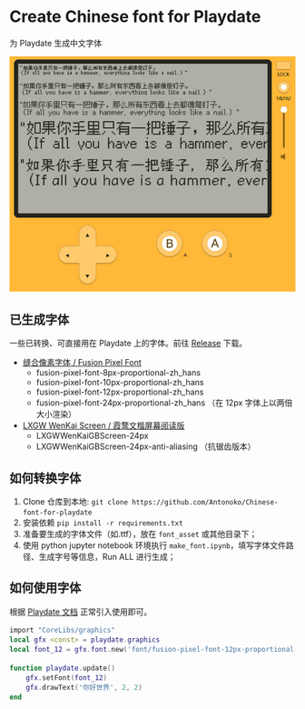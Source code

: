 # Create Chinese font for Playdate

为 Playdate 生成中文字体

![screenshot](https://github.com/Antonoko/Chinese-font-for-playdate/blob/main/__asset__/screenshot.jpg)


## 已生成字体
一些已转换、可直接用在 Playdate 上的字体。前往 [Release](https://github.com/Antonoko/Chinese-font-for-playdate/blob/main/release) 下载。
- [缝合像素字体 / Fusion Pixel Font](https://github.com/TakWolf/fusion-pixel-font/releases) 
    - fusion-pixel-font-8px-proportional-zh_hans
    - fusion-pixel-font-10px-proportional-zh_hans
    - fusion-pixel-font-12px-proportional-zh_hans
    - fusion-pixel-font-24px-proportional-zh_hans （在 12px 字体上以两倍大小渲染）
- [LXGW WenKai Screen / 霞鹜文楷屏幕阅读版](https://github.com/lxgw/LxgwWenKai-Screen?tab=readme-ov-file)
    - LXGWWenKaiGBScreen-24px
    - LXGWWenKaiGBScreen-24px-anti-aliasing （抗锯齿版本）


## 如何转换字体
1. Clone 仓库到本地: `git clone https://github.com/Antonoko/Chinese-font-for-playdate`
2. 安装依赖 `pip install -r requirements.txt`
3. 准备要生成的字体文件（如.ttf），放在 `font_asset` 或其他目录下；
4. 使用 python jupyter notebook 环境执行 `make_font.ipynb`，填写字体文件路径、生成字号等信息，Run ALL 进行生成；


## 如何使用字体
根据 [Playdate 文档](https://sdk.play.date/2.4.1/Inside%20Playdate.html#_text) 正常引入使用即可。

```lua
import "CoreLibs/graphics"
local gfx <const> = playdate.graphics
local font_12 = gfx.font.new('font/fusion-pixel-font-12px-proportional-zh_hans')

function playdate.update()
    gfx.setFont(font_12)
    gfx.drawText('你好世界', 2, 2)
end
```